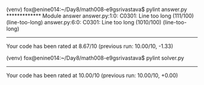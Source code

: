 (venv) fox@enine014:~/Day8/math008-e9gsrivastava$ pylint answer.py 
************* Module answer
answer.py:1:0: C0301: Line too long (111/100) (line-too-long)
answer.py:6:0: C0301: Line too long (1010/100) (line-too-long)

-------------------------------------------------------------------
Your code has been rated at 8.67/10 (previous run: 10.00/10, -1.33)

(venv) fox@enine014:~/Day8/math008-e9gsrivastava$ pylint solver.py 

--------------------------------------------------------------------
Your code has been rated at 10.00/10 (previous run: 10.00/10, +0.00)


